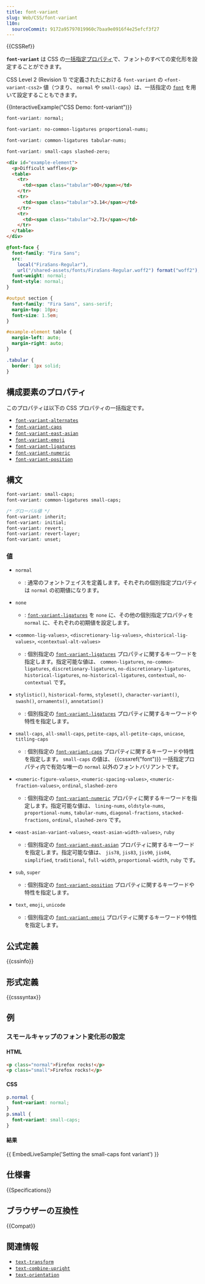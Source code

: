 ```yaml
---
title: font-variant
slug: Web/CSS/font-variant
l10n:
  sourceCommit: 9172a95797019960c7baa9e0916f4e25efcf3f27
---
```


{{CSSRef}}

**`font-variant`** は CSS の[一括指定プロパティ](/ja/docs/Web/CSS/Shorthand_properties)で、フォントのすべての変化形を設定することができます。

CSS Level 2 (Revision 1) で定義されたにおける `font-variant` の `<font-variant-css2>` 値（つまり、 `normal` や `small-caps`）は、一括指定の [`font`](/ja/docs/Web/CSS/font) を用いて設定することもできます。

{{InteractiveExample("CSS Demo: font-variant")}}

```css interactive-example-choice
font-variant: normal;
```

```css interactive-example-choice
font-variant: no-common-ligatures proportional-nums;
```

```css interactive-example-choice
font-variant: common-ligatures tabular-nums;
```

```css interactive-example-choice
font-variant: small-caps slashed-zero;
```

```html interactive-example
<div id="example-element">
  <p>Difficult waffles</p>
  <table>
    <tr>
      <td><span class="tabular">0O</span></td>
    </tr>
    <tr>
      <td><span class="tabular">3.14</span></td>
    </tr>
    <tr>
      <td><span class="tabular">2.71</span></td>
    </tr>
  </table>
</div>
```

```css interactive-example
@font-face {
  font-family: "Fira Sans";
  src:
    local("FiraSans-Regular"),
    url("/shared-assets/fonts/FiraSans-Regular.woff2") format("woff2");
  font-weight: normal;
  font-style: normal;
}

#output section {
  font-family: "Fira Sans", sans-serif;
  margin-top: 10px;
  font-size: 1.5em;
}

#example-element table {
  margin-left: auto;
  margin-right: auto;
}

.tabular {
  border: 1px solid;
}
```

## 構成要素のプロパティ

このプロパティは以下の CSS プロパティの一括指定です。

- [`font-variant-alternates`](/ja/docs/Web/CSS/font-variant-alternates)
- [`font-variant-caps`](/ja/docs/Web/CSS/font-variant-caps)
- [`font-variant-east-asian`](/ja/docs/Web/CSS/font-variant-east-asian)
- [`font-variant-emoji`](/ja/docs/Web/CSS/font-variant-emoji)
- [`font-variant-ligatures`](/ja/docs/Web/CSS/font-variant-ligatures)
- [`font-variant-numeric`](/ja/docs/Web/CSS/font-variant-numeric)
- [`font-variant-position`](/ja/docs/Web/CSS/font-variant-position)

## 構文

```css
font-variant: small-caps;
font-variant: common-ligatures small-caps;

/* グローバル値 */
font-variant: inherit;
font-variant: initial;
font-variant: revert;
font-variant: revert-layer;
font-variant: unset;
```

### 値

- `normal`

  - : 通常のフォントフェイスを定義します。それぞれの個別指定プロパティは `normal` の初期値になります。

- `none`

  - : [`font-variant-ligatures`](/ja/docs/Web/CSS/font-variant-ligatures) を `none` に、その他の個別指定プロパティを `normal` に、それぞれの初期値を設定します。

- `<common-lig-values>`, `<discretionary-lig-values>`, `<historical-lig-values>`, `<contextual-alt-values>`

  - : 個別指定の [`font-variant-ligatures`](/ja/docs/Web/CSS/font-variant-ligatures) プロパティに関するキーワードを指定します。指定可能な値は、 `common-ligatures`, `no-common-ligatures`, `discretionary-ligatures`, `no-discretionary-ligatures`, `historical-ligatures`, `no-historical-ligatures`, `contextual`, `no-contextual` です。

- `stylistic()`, `historical-forms`, `styleset()`, `character-variant()`, `swash()`, `ornaments()`, `annotation()`

  - : 個別指定の [`font-variant-ligatures`](/ja/docs/Web/CSS/font-variant-ligatures) プロパティに関するキーワードや特性を指定します。

- `small-caps`, `all-small-caps`, `petite-caps`, `all-petite-caps`, `unicase`, `titling-caps`

  - : 個別指定の [`font-variant-caps`](/ja/docs/Web/CSS/font-variant-caps) プロパティに関するキーワードや特性を指定します。 `small-caps` の値は、 {{cssxref("font")}} 一括指定プロパティ内で有効な唯一の `normal` 以外のフォントバリアントです。

- `<numeric-figure-values>`, `<numeric-spacing-values>`, `<numeric-fraction-values>`, `ordinal`, `slashed-zero`

  - : 個別指定の [`font-variant-numeric`](/ja/docs/Web/CSS/font-variant-numeric) プロパティに関するキーワードを指定します。指定可能な値は、 `lining-nums`, `oldstyle-nums`, `proportional-nums`, `tabular-nums`, `diagonal-fractions`, `stacked-fractions`, `ordinal`, `slashed-zero` です。

- `<east-asian-variant-values>`, `<east-asian-width-values>`, `ruby`

  - : 個別指定の [`font-variant-east-asian`](/ja/docs/Web/CSS/font-variant-east-asian) プロパティに関するキーワードを指定します。指定可能な値は、 `jis78`, `jis83`, `jis90`, `jis04`, `simplified`, `traditional`, `full-width`, `proportional-width`, `ruby` です。

- `sub`, `super`

  - : 個別指定の [`font-variant-position`](/ja/docs/Web/CSS/font-variant-position) プロパティに関するキーワードや特性を指定します。

- `text`, `emoji`, `unicode`
  - : 個別指定の [`font-variant-emoji`](/ja/docs/Web/CSS/font-variant-emoji) プロパティに関するキーワードや特性を指定します。

## 公式定義

{{cssinfo}}

## 形式定義

{{csssyntax}}

## 例

### スモールキャップのフォント変化形の設定

#### HTML

```html
<p class="normal">Firefox rocks!</p>
<p class="small">Firefox rocks!</p>
```

#### CSS

```css
p.normal {
  font-variant: normal;
}
p.small {
  font-variant: small-caps;
}
```

#### 結果

{{ EmbedLiveSample('Setting the small-caps font variant') }}

## 仕様書

{{Specifications}}

## ブラウザーの互換性

{{Compat}}

## 関連情報

- [`text-transform`](/ja/docs/Web/CSS/text-transform)
- [`text-combine-upright`](/ja/docs/Web/CSS/text-combine-upright)
- [`text-orientation`](/ja/docs/Web/CSS/text-orientation)
